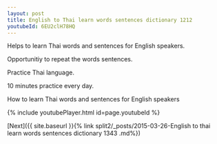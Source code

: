 ```yaml
---
layout: post
title: English to Thai learn words sentences dictionary 1212 
youtubeId: 6EU2clH78HQ
---
```

 
 
Helps to learn Thai words and sentences for English speakers.

Opportunitiy to repeat the words sentences. 

Practice Thai language. 
 
10 minutes practice every day. 
 
How to learn Thai words and sentences for English speakers 
 
{% include youtubePlayer.html id=page.youtubeId %}
 
 
[Next]({{ site.baseurl }}{% link  split2/_posts/2015-03-26-English to thai learn words sentences dictionary 1343 .md%})
 
